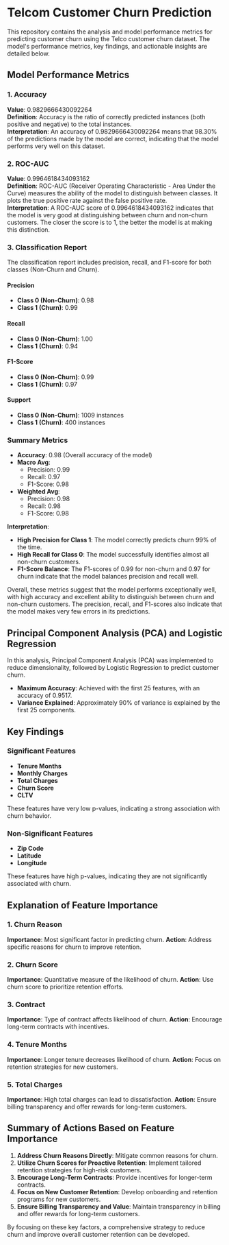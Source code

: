 
# Telcom Customer Churn Prediction

This repository contains the analysis and model performance metrics for predicting customer churn using the Telco customer churn dataset. The model's performance metrics, key findings, and actionable insights are detailed below.

## Model Performance Metrics

### 1. Accuracy
**Value**: 0.9829666430092264  
**Definition**: Accuracy is the ratio of correctly predicted instances (both positive and negative) to the total instances.  
**Interpretation**: An accuracy of 0.9829666430092264 means that 98.30% of the predictions made by the model are correct, indicating that the model performs very well on this dataset.

### 2. ROC-AUC
**Value**: 0.9964618434093162  
**Definition**: ROC-AUC (Receiver Operating Characteristic - Area Under the Curve) measures the ability of the model to distinguish between classes. It plots the true positive rate against the false positive rate.  
**Interpretation**: A ROC-AUC score of 0.9964618434093162 indicates that the model is very good at distinguishing between churn and non-churn customers. The closer the score is to 1, the better the model is at making this distinction.

### 3. Classification Report
The classification report includes precision, recall, and F1-score for both classes (Non-Churn and Churn).

#### Precision
- **Class 0 (Non-Churn)**: 0.98
- **Class 1 (Churn)**: 0.99

#### Recall
- **Class 0 (Non-Churn)**: 1.00
- **Class 1 (Churn)**: 0.94

#### F1-Score
- **Class 0 (Non-Churn)**: 0.99
- **Class 1 (Churn)**: 0.97

#### Support
- **Class 0 (Non-Churn)**: 1009 instances
- **Class 1 (Churn)**: 400 instances

### Summary Metrics
- **Accuracy**: 0.98 (Overall accuracy of the model)
- **Macro Avg**:
  - Precision: 0.99
  - Recall: 0.97
  - F1-Score: 0.98
- **Weighted Avg**:
  - Precision: 0.98
  - Recall: 0.98
  - F1-Score: 0.98

**Interpretation**:
- **High Precision for Class 1**: The model correctly predicts churn 99% of the time.
- **High Recall for Class 0**: The model successfully identifies almost all non-churn customers.
- **F1-Score Balance**: The F1-scores of 0.99 for non-churn and 0.97 for churn indicate that the model balances precision and recall well.

Overall, these metrics suggest that the model performs exceptionally well, with high accuracy and excellent ability to distinguish between churn and non-churn customers. The precision, recall, and F1-scores also indicate that the model makes very few errors in its predictions.

## Principal Component Analysis (PCA) and Logistic Regression

In this analysis, Principal Component Analysis (PCA) was implemented to reduce dimensionality, followed by Logistic Regression to predict customer churn.

- **Maximum Accuracy**: Achieved with the first 25 features, with an accuracy of 0.9517.
- **Variance Explained**: Approximately 90% of variance is explained by the first 25 components.

## Key Findings

### Significant Features
- **Tenure Months**
- **Monthly Charges**
- **Total Charges**
- **Churn Score**
- **CLTV**

These features have very low p-values, indicating a strong association with churn behavior.

### Non-Significant Features
- **Zip Code**
- **Latitude**
- **Longitude**

These features have high p-values, indicating they are not significantly associated with churn.

## Explanation of Feature Importance

### 1. Churn Reason
**Importance**: Most significant factor in predicting churn.
**Action**: Address specific reasons for churn to improve retention.

### 2. Churn Score
**Importance**: Quantitative measure of the likelihood of churn.
**Action**: Use churn score to prioritize retention efforts.

### 3. Contract
**Importance**: Type of contract affects likelihood of churn.
**Action**: Encourage long-term contracts with incentives.

### 4. Tenure Months
**Importance**: Longer tenure decreases likelihood of churn.
**Action**: Focus on retention strategies for new customers.

### 5. Total Charges
**Importance**: High total charges can lead to dissatisfaction.
**Action**: Ensure billing transparency and offer rewards for long-term customers.

## Summary of Actions Based on Feature Importance

1. **Address Churn Reasons Directly**: Mitigate common reasons for churn.
2. **Utilize Churn Scores for Proactive Retention**: Implement tailored retention strategies for high-risk customers.
3. **Encourage Long-Term Contracts**: Provide incentives for longer-term contracts.
4. **Focus on New Customer Retention**: Develop onboarding and retention programs for new customers.
5. **Ensure Billing Transparency and Value**: Maintain transparency in billing and offer rewards for long-term customers.

By focusing on these key factors, a comprehensive strategy to reduce churn and improve overall customer retention can be developed.

